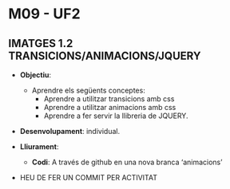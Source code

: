 # M09 - UF2 
## IMATGES 1.2 TRANSICIONS/ANIMACIONS/JQUERY

- **Objectiu**: 
  - Aprendre els següents conceptes:
    - Aprendre a utilitzar transicions amb css
    - Aprendre a utilitzar animacions amb css
    - Aprendre a fer servir la llibreria de JQUERY.
- **Desenvolupament**: individual.
- **Lliurament**: 
    - **Codi**: A través de github en una nova branca ‘animacions’

- HEU DE FER UN COMMIT PER ACTIVITAT

